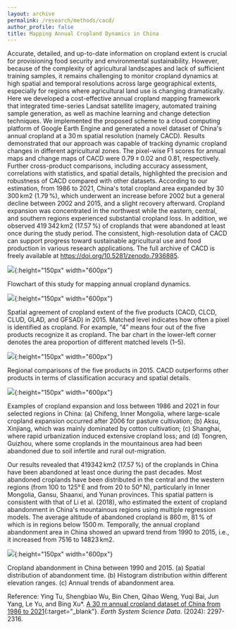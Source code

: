 ```yaml
---
layout: archive
permalink: /research/methods/cacd/
author_profile: false
title: Mapping Annual Cropland Dynamics in China
---
```


Accurate, detailed, and up-to-date information on cropland extent is crucial for provisioning food security and environmental sustainability. However, because of the complexity of agricultural landscapes and lack of sufficient training samples, it remains challenging to monitor cropland dynamics at high spatial and temporal resolutions across large geographical extents, especially for regions where agricultural land use is changing dramatically. Here we developed a cost-effective annual cropland mapping framework that integrated time-series Landsat satellite imagery, automated training sample generation, as well as machine learning and change detection techniques. We implemented the proposed scheme to a cloud computing platform of Google Earth Engine and generated a novel dataset of China's annual cropland at a 30 m spatial resolution (namely CACD). Results demonstrated that our approach was capable of tracking dynamic cropland changes in different agricultural zones. The pixel-wise F1 scores for annual maps and change maps of CACD were 0.79 ± 0.02 and 0.81, respectively. Further cross-product comparisons, including accuracy assessment, correlations with statistics, and spatial details, highlighted the precision and robustness of CACD compared with other datasets. According to our estimation, from 1986 to 2021, China's total cropland area expanded by 30 300 km2 (1.79 %), which underwent an increase before 2002 but a general decline between 2002 and 2015, and a slight recovery afterward. Cropland expansion was concentrated in the northwest while the eastern, central, and southern regions experienced substantial cropland loss. In addition, we observed 419 342 km2 (17.57 %) of croplands that were abandoned at least once during the study period. The consistent, high-resolution data of CACD can support progress toward sustainable agricultural use and food production in various research applications. The full archive of CACD is freely available at https://doi.org/10.5281/zenodo.7936885.

![](https://thutyecology.github.io/images/cacd-flowchart.png){:height="150px" width="600px"}

Flowchart of this study for mapping annual cropland dynamics.


![](https://thutyecology.github.io/images/cacd1.png){:height="150px" width="600px"}

Spatial agreement of cropland extent of the five products (CACD, CLCD, CLUD, GLAD, and GFSAD) in 2015. Matched level indicates how often a pixel is identified as cropland. For example, “4” means four out of the five products recognize it as cropland. The bar chart in the lower-left corner denotes the area proportion of different matched levels (1–5).


![](https://thutyecology.github.io/images/cacd2.png){:height="150px" width="600px"}

Regional comparisons of the five products in 2015. CACD outperforms other products in terms of classification accuracy and spatial details.


![](https://thutyecology.github.io/images/cacd3.png){:height="150px" width="600px"}

Examples of cropland expansion and loss between 1986 and 2021 in four selected regions in China: (a) Chifeng, Inner Mongolia, where large-scale cropland expansion occurred after 2006 for pasture cultivation; (b) Aksu, Xinjiang, which was mainly dominated by cotton cultivation; (c) Shanghai, where rapid urbanization induced extensive cropland loss; and (d) Tongren, Guizhou, where some croplands in the mountainous area had been abandoned due to soil infertile and rural out-migration.


Our results revealed that 419342 km2 (17.57 %) of the croplands in China have been abandoned at least once during the past decades. Most abandoned croplands have been distributed in the central and the western regions (from 100 to 125° E and from 20 to 50° N), particularly in Inner Mongolia, Gansu, Shaanxi, and Yunan provinces. This spatial pattern is consistent with that of Li et al. (2018), who estimated the extent of cropland abandonment in China's mountainous regions using multiple regression models. The average altitude of abandoned cropland is 860 m, 81 % of which is in regions below 1500 m. Temporally, the annual cropland abandonment area in China showed an upward trend from 1990 to 2015, i.e., it increased from 7516 to 14823 km2.

![](https://thutyecology.github.io/images/cacd-abandon.png){:height="150px" width="600px"}

Cropland abandonment in China between 1990 and 2015. (a) Spatial distribution of abandonment time. (b) Histogram distribution within different elevation ranges. (c) Annual trends of abandonment area.


Reference: Ying Tu, Shengbiao Wu, Bin Chen, Qihao Weng, Yuqi Bai, Jun Yang, Le Yu, and Bing Xu\*. [A 30 m annual cropland dataset of China from 1986 to 2021](https://essd.copernicus.org/articles/16/2297/2024/essd-16-2297-2024.html){:target="_blank"}. *Earth System Science Data*. (2024): 2297-2316.
    
